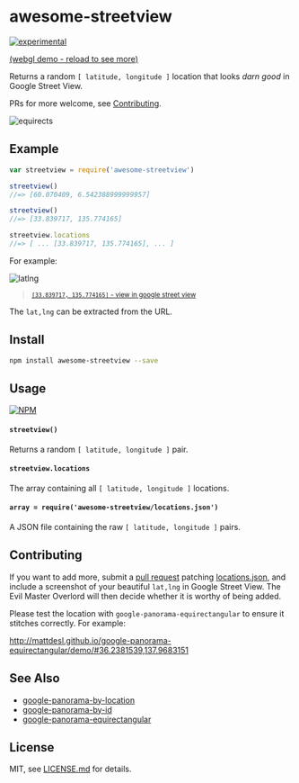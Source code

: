 # awesome-streetview

[![experimental](http://badges.github.io/stability-badges/dist/experimental.svg)](http://github.com/badges/stability-badges)

[(webgl demo - reload to see more)](http://mattdesl.github.io/google-panorama-equirectangular/demo/)

Returns a random `[ latitude, longitude ]` location that looks *darn good* in Google Street View.

PRs for more welcome, see [Contributing](#contributing).

![equirects](http://i.imgur.com/rm01Wrw.jpg)

## Example

```js
var streetview = require('awesome-streetview')

streetview()
//=> [60.070409, 6.542388999999957]

streetview()
//=> [33.839717, 135.774165]

streetview.locations
//=> [ ... [33.839717, 135.774165], ... ]
```

For example:

![latlng](http://i.imgur.com/UiEOXh7.png)

> <sup>[`[33.839717, 135.774165]` - view in google street view](https://www.google.ca/maps/@33.839717,135.774165,3a,75y,162h,90t/data=!3m8!1e1!3m6!1s8VzDsruxiVgAAAQfCLiNTg!2e0!3e11!6s%2F%2Fgeo3.ggpht.com%2Fcbk%3Fpanoid%3D8VzDsruxiVgAAAQfCLiNTg%26output%3Dthumbnail%26cb_client%3Dmaps_sv.tactile.gps%26thumb%3D2%26w%3D203%26h%3D100%26yaw%3D162%26pitch%3D0!7i7168!8i3584)</sup>

The `lat,lng` can be extracted from the URL.

## Install

```sh
npm install awesome-streetview --save
```

## Usage

[![NPM](https://nodei.co/npm/awesome-streetview.png)](https://www.npmjs.com/package/awesome-streetview)

#### `streetview()`

Returns a random `[ latitude, longitude ]` pair.

#### `streetview.locations`

The array containing all `[ latitude, longitude ]` locations.

#### `array = require('awesome-streetview/locations.json')`

A JSON file containing the raw `[ latitude, longitude ]` pairs.

## Contributing

If you want to add more, submit a [pull request](https://github.com/Jam3/awesome-streetview/pulls) patching [locations.json](./locations.json), and include a screenshot of your beautiful `lat,lng` in Google Street View. The Evil Master Overlord will then decide whether it is worthy of being added.

Please test the location with `google-panorama-equirectangular` to ensure it stitches correctly. For example:

http://mattdesl.github.io/google-panorama-equirectangular/demo/#36.2381539,137.9683151

## See Also

- [google-panorama-by-location](https://github.com/Jam3/google-panorama-by-location)
- [google-panorama-by-id](https://github.com/Jam3/google-panorama-by-id)
- [google-panorama-equirectangular](https://github.com/mattdesl/google-panorama-equirectangular)

## License

MIT, see [LICENSE.md](http://github.com/Jam3/awesome-streetview/blob/master/LICENSE.md) for details.
